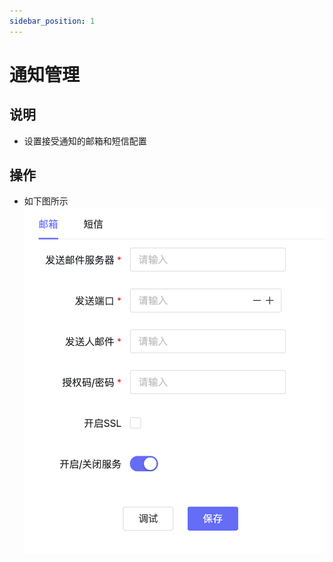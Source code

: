 ```yaml
---
sidebar_position: 1
---
```


# 通知管理

## 说明
- 设置接受通知的邮箱和短信配置


## 操作
- 如下图所示
![](./images/image37.png)


